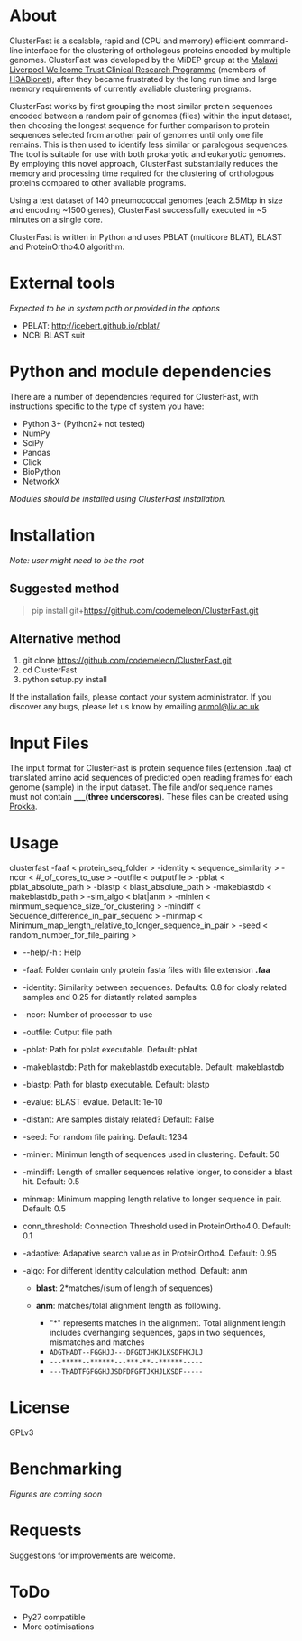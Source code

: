 # About

ClusterFast is a scalable, rapid and (CPU and memory) efficient command-line interface for the clustering of orthologous proteins encoded by multiple genomes. ClusterFast was developed by the MiDEP group at the [Malawi Liverpool Wellcome Trust Clinical Research Programme](http://www.mlw.medcol.mw/) (members of [H3ABionet](http://www.h3abionet.org/)), after they became frustrated by the long run time and large memory requirements of currently avaliable clustering programs.

ClusterFast works by first grouping the most similar protein sequences encoded between a random pair of genomes (files) within the input dataset, then choosing the longest sequence for further comparison to protein sequences selected from another pair of genomes until only one file remains. This is then used to identify less similar or paralogous sequences. The tool is suitable for use with both prokaryotic and eukaryotic genomes. By employing this novel approach, ClusterFast substantially reduces the memory and processing time required for the clustering of orthologous proteins compared to other avaliable programs.

Using a test dataset of 140 pneumococcal genomes (each 2.5Mbp in size and encoding ~1500 genes), ClusterFast successfully executed in ~5 minutes on a single core.

ClusterFast is written in Python and uses PBLAT (multicore BLAT), BLAST and ProteinOrtho4.0 algorithm.

# External tools

_Expected to be in system path or provided in the options_
- PBLAT: <http://icebert.github.io/pblat/>
- NCBI BLAST suit

# Python and module dependencies

There are a number of dependencies required for ClusterFast, with instructions specific to the type of system you have:

- Python 3+ (Python2+ not tested)
- NumPy
- SciPy
- Pandas
- Click
- BioPython
- NetworkX

_Modules should be installed using ClusterFast installation._

# Installation
_Note: user might need to be the root_

## Suggested method
>pip install git+https://github.com/codemeleon/ClusterFast.git

## Alternative method
1. git clone https://github.com/codemeleon/ClusterFast.git
2. cd ClusterFast
3. python setup.py install


If the installation fails, please contact your system administrator. If you discover any bugs, please let us know by emailing anmol@liv.ac.uk

# Input Files

The input format for ClusterFast is protein sequence files (extension .faa) of translated amino acid sequences of predicted open reading frames for each genome (sample) in the input dataset. The file and/or sequence names must not contain  **___(three underscores)**. These files can be created using [Prokka](https://github.com/tseemann/prokka).

# Usage

clusterfast -faaf < protein_seq_folder > -identity < sequence_similarity > -ncor < #_of_cores_to_use > -outfile < outputfile > -pblat < pblat_absolute_path > -blastp < blast_absolute_path > -makeblastdb < makeblastdb_path > -sim_algo < blat|anm > -minlen < minmum_sequence_size_for_clustering > -mindiff < Sequence_difference_in_pair_sequenc > -minmap < Minimum_map_length_relative_to_longer_sequence_in_pair > -seed < random_number_for_file_pairing >


- --help/-h : Help
- -faaf: Folder contain only protein fasta files with file extension **.faa**
- -identity: Similarity between sequences. Defaults: 0.8 for closly related samples and 0.25 for distantly related samples
- -ncor: Number of processor to use
- -outfile: Output file path
- -pblat: Path for pblat executable. Default: pblat
- -makeblastdb: Path for makeblastdb executable. Default: makeblastdb
- -blastp: Path for blastp executable. Default: blastp
- -evalue: BLAST evalue. Default: 1e-10
- -distant: Are samples distaly related? Default: False
- -seed: For random file pairing. Default: 1234
- -minlen: Minimun length of sequences used in clustering. Default: 50
- -mindiff: Length of smaller sequences relative longer, to consider a blast hit. Default: 0.5
- minmap: Minimum mapping length relative to longer sequence in pair. Default: 0.5
- conn_threshold: Connection Threshold used in ProteinOrtho4.0. Default: 0.1
- -adaptive: Adapative search value as in ProteinOrtho4. Default: 0.95
- -algo: For different Identity calculation method. Default: anm

  - **blast**: 2*matches/(sum of length of sequences)
  - **anm**: matches/tolal alignment length as following.

    - "*" represents matches in the alignment. Total alignment length includes overhanging sequences, gaps in two sequences, mismatches and matches
    - `ADGTHADT--FGGHJJ---DFGDTJHKJLKSDFHKJLJ`
    - `---*****--******---***-**--******-----`
    - `---THADTFGFGGHJJSDFDFGFTJKHJLKSDF-----`


# License

GPLv3

# Benchmarking

_Figures are coming soon_

# Requests

Suggestions for improvements are welcome.

# ToDo

- Py27 compatible
- More optimisations
